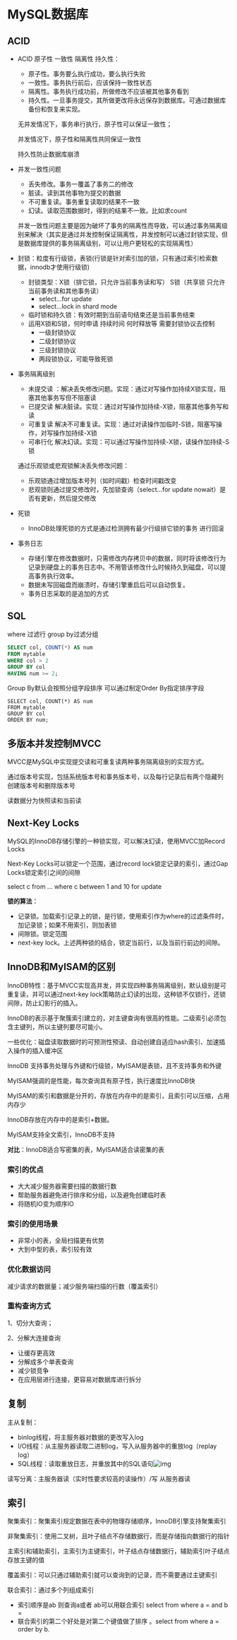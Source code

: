 # MySQL数据库

## ACID

* ACID 原子性 一致性 隔离性 持久性：

  * 原子性。事务要么执行成功，要么执行失败
  * 一致性。事务执行前后，应该保持一致性状态
  * 隔离性。事务执行成功前，所做修改不应该被其他事务看到
  * 持久性。一旦事务提交，其所做更改将永远保存到数据库。可通过数据库备份和恢复来实现。

  无并发情况下，事务串行执行，原子性可以保证一致性；

  并发情况下，原子性和隔离性共同保证一致性

  持久性防止数据库崩溃

* 并发一致性问题

  * 丢失修改。事务一覆盖了事务二的修改
  * 脏读。读到其他事物为提交的数据
  * 不可重复读。事务重复读取的结果不一致
  * 幻读。读取范围数据时，得到的结果不一致。比如求count

  并发一致性问题主要是因为破坏了事务的隔离性而导致，可以通过事务隔离级别来解决（其实是通过并发控制保证隔离性，并发控制可以通过封锁实现，但是数据库提供的事务隔离级别，可以让用户更轻松的实现隔离性）

* 封锁：粒度有行级锁，表锁(行锁是针对索引加的锁，只有通过索引检索数据，innodb才使用行级锁)

  * 封锁类型：X锁（排它锁，只允许当前事务读和写） S锁（共享锁	只允许当前事务读和其他事务读）
    * select...for update
    * select...lock in shard mode
  * 临时锁和持久锁：有效时期到当前语句结束还是当前事务结束
  * 运用X锁和S锁，何时申请 持续时间 何时释放等 需要封锁协议去控制
    * 一级封锁协议
    * 二级封锁协议
    * 三级封锁协议
    * 两段锁协议，可能导致死锁

* 事务隔离级别

  * 未提交读 ：解决丢失修改问题。实现：通过对写操作加持续X锁实现，阻塞其他事务写但不阻塞读
  * 已提交读 解决脏读。实现：通过对写操作加持续-X锁，阻塞其他事务写和读
  * 可重复读 解决不可重复读。实现：通过对读操作加临时-S锁，阻塞写操作，对写操作加持续-X锁
  * 可串行化 解决幻读。实现：可以通过写操作加持续-X锁，读操作加持续-S锁

  通过乐观锁或悲观锁解决丢失修改问题：

  * 乐观锁通过增加版本号列（如时间戳）检查时间戳改变
  * 悲观锁则通过提交修改时，先加锁查询（select...for update nowait）是否有更新，然后提交修改

* 死锁

  * InnoDB处理死锁的方式是通过检测拥有最少行级排它锁的事务 进行回滚

* 事务日志

  * 存储引擎在修改数据时，只需修改内存拷贝中的数据，同时将该修改行为记录到硬盘上的事务日志中。不用管该修改什么时候持久到磁盘，可以提高事务执行效率。
  * 数据未写回磁盘而崩溃时，存储引擎重启后可以自动恢复。
  * 事务日志采取的是追加的方式

## SQL

where 过滤行 group by过滤分组

```sql
SELECT col, COUNT(*) AS num
FROM mytable
WHERE col > 2
GROUP BY col
HAVING num >= 2;
```

Group By默认会按照分组字段排序 可以通过制定Order By指定排序字段

```
SELECT col, COUNT(*) AS num
FROM mytable
GROUP BY col
ORDER BY num;
```

## 多版本并发控制MVCC

MVCC是MySQL中实现提交读和可重复读两种事务隔离级别的实现方式。

通过版本号实现，包括系统版本号和事务版本号，以及每行记录后有两个隐藏列 创建版本号和删除版本号

读数据分为快照读和当前读

## Next-Key Locks

MySQL的InnoDB存储引擎的一种锁实现，可以解决幻读，使用MVCC加Record Locks

Next-Key Locks可以锁定一个范围，通过record lock锁定记录的索引，通过Gap Locks锁定索引之间的间隙

select c from ... where c between 1 and 10 for update

**锁的算法**：

* 记录锁。加载索引记录上的锁，是行锁，使用索引作为where的过滤条件时，加记录锁；如果不用索引，则加表锁
* 间隙锁。锁定范围
* next-key lock。上述两种锁的结合，锁定当前行，以及当前行前边的间隙。

## InnoDB和MyISAM的区别

InnoDB特性：基于MVCC实现高并发，并实现四种事务隔离级别，默认级别是可重复读，并可以通过next-key lock策略防止幻读的出现，这种锁不仅锁行，还锁间隙，防止幻影行的插入。

InnoDB的表示基于聚簇索引建立的，对主键查询有很高的性能。二级索引必须包含主键列，所以主键列要尽可能小。

一些优化：磁盘读取数据时的可预测性预读、自动创建自适应hash索引、加速插入操作的插入缓冲区

InnoDB 支持事务处理与外键和行级锁，MyISAM是表锁，且不支持事务和外键

MyISAM强调的是性能，每次查询具有原子性，执行速度比InnoDB快

MyISAM的索引和数据是分开的，存放在内存中的是索引，且索引可以压缩，占用内存少

InnoDB存放在内存中的是索引+数据。

MyISAM支持全文索引，InnoDB不支持

**对比**：InnoDB适合写密集的表，MyISAM适合读密集的表

### 索引的优点

* 大大减少服务器需要扫描的数据行数
* 帮助服务器避免进行排序和分组，以及避免创建临时表
* 将随机IO变为顺序IO

### 索引的使用场景

* 非常小的表，全局扫描更有优势
* 大到中型的表，索引较有效

### 优化数据访问

减少请求的数据量；减少服务端扫描的行数（覆盖索引）

### 重构查询方式

1、切分大查询；

2、分解大连接查询

* 让缓存更高效
* 分解成多个单表查询
* 减少锁竞争
* 在应用层进行连接，更容易对数据库进行拆分

## 复制

主从复制：

* binlog线程，将主服务器对数据的更改写入log
* I/O线程：从主服务器读取二进制log，写入从服务器中的重放log（replay log）
* SQL线程：读取重放日志，并重放其中的SQL语句![img](https://github.com/CyC2018/CS-Notes/raw/master/pics/master-slave.png)

读写分离：主服务器读（实时性要求较高的读操作）/写 从服务器读

## 索引

聚集索引：聚集索引规定数据在表中的物理存储顺序，InnoDB引擎支持聚集索引

非聚集索引：使用二叉树，且叶子结点不存储数据行，而是存储指向数据行的指针

主索引和辅助索引，主索引为主键索引，叶子结点存储数据行，辅助索引叶子结点存放主键的值

覆盖索引：可以只通过辅助索引就可以查询到的记录，而不需要通过主键索引

联合索引：通过多个列组成索引

* 索引顺序是ab 则查询a或者 ab可以用联合索引 select from where a =  and b = 
* 联合索引的第二个好处是对第二个键值做了排序 。select from where a = order by b.